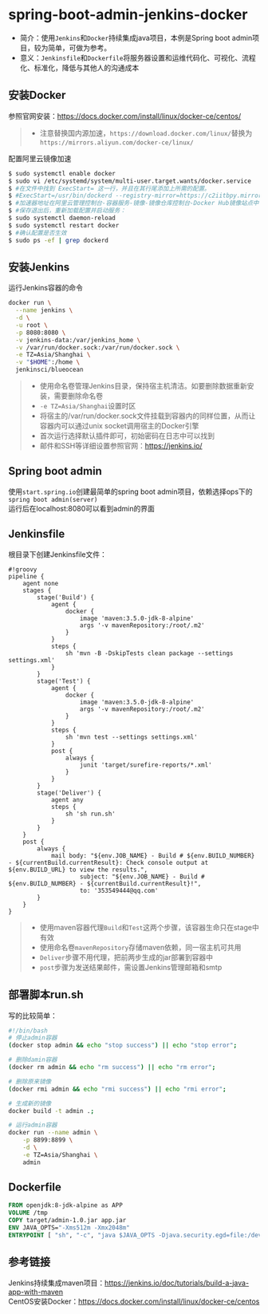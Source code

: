 # spring-boot-admin-jenkins-docker
- 简介：使用`Jenkins`和`Docker`持续集成java项目，本例是Spring boot admin项目，较为简单，可做为参考。
- 意义：`Jenkinsfile`和`Dockerfile`将服务器设置和运维代码化、可视化、流程化、标准化，降低与其他人的沟通成本

## 安装Docker
参照官网安装：https://docs.docker.com/install/linux/docker-ce/centos/
> - 注意替换国内源加速，`https://download.docker.com/linux/`替换为`https://mirrors.aliyun.com/docker-ce/linux/`

配置阿里云镜像加速
```bash
$ sudo systemctl enable docker
$ sudo vi /etc/systemd/system/multi-user.target.wants/docker.service
$ #在文件中找到 ExecStart= 这一行，并且在其行尾添加上所需的配置。
$ #ExecStart=/usr/bin/dockerd --registry-mirror=https://c2iitbpy.mirror.aliyuncs.com
$ #加速器地址在阿里云管理控制台-容器服务-镜像-镜像仓库控制台-Docker Hub镜像站点中可以找到
$ #保存退出后，重新加载配置并启动服务：
$ sudo systemctl daemon-reload
$ sudo systemctl restart docker
$ #确认配置是否生效
$ sudo ps -ef | grep dockerd
```

## 安装Jenkins
运行Jenkins容器的命令
```bash
docker run \
  --name jenkins \
  -d \
  -u root \
  -p 8080:8080 \
  -v jenkins-data:/var/jenkins_home \
  -v /var/run/docker.sock:/var/run/docker.sock \
  -e TZ=Asia/Shanghai \
  -v "$HOME":/home \
  jenkinsci/blueocean
```
> - 使用命名卷管理Jenkins目录，保持宿主机清洁。如要删除数据重新安装，需要删除命名卷
> - `-e TZ=Asia/Shanghai`设置时区
> - 将宿主的/var/run/docker.sock文件挂载到容器内的同样位置，从而让容器内可以通过unix socket调用宿主的Docker引擎
> - 首次运行选择默认插件即可，初始密码在日志中可以找到
> - 邮件和SSH等详细设置参照官网：https://jenkins.io/

## Spring boot admin
使用`start.spring.io`创建最简单的spring boot admin项目，依赖选择ops下的`spring boot admin(server)`  
运行后在localhost:8080可以看到admin的界面

## Jenkinsfile
根目录下创建Jenkinsfile文件：
```jenkins
#!groovy
pipeline {
    agent none
    stages {
        stage('Build') {
            agent {
                docker {
                    image 'maven:3.5.0-jdk-8-alpine'
                    args '-v mavenRepository:/root/.m2'
                }
            }
            steps {
                sh 'mvn -B -DskipTests clean package --settings settings.xml'
            }
        }
        stage('Test') {
            agent {
                docker {
                    image 'maven:3.5.0-jdk-8-alpine'
                    args '-v mavenRepository:/root/.m2'
                }
            }
            steps {
                sh 'mvn test --settings settings.xml'
            }
            post {
                always {
                    junit 'target/surefire-reports/*.xml'
                }
            }
        }
        stage('Deliver') {
            agent any
            steps {
                sh 'sh run.sh'
            }
        }
    }
    post {
        always {
            mail body: "${env.JOB_NAME} - Build # ${env.BUILD_NUMBER} - ${currentBuild.currentResult}: Check console output at ${env.BUILD_URL} to view the results.",
                    subject: "${env.JOB_NAME} - Build # ${env.BUILD_NUMBER} - ${currentBuild.currentResult}!",
                    to: '353549444@qq.com'
        }
    }
}
```
> - 使用maven容器代理`Build`和`Test`这两个步骤，该容器生命只在stage中有效
> - 使用命名卷`mavenRepository`存储maven依赖，同一宿主机可共用
> - `Deliver`步骤不用代理，把前两步生成的jar部署到容器中
> - `post`步骤为发送结果邮件，需设置Jenkins管理邮箱和smtp

## 部署脚本run.sh
写的比较简单：
```bash
#!/bin/bash
# 停止admin容器
(docker stop admin && echo "stop success") || echo "stop error";

# 删除damin容器
(docker rm admin && echo "rm success") || echo "rm error";

# 删除原来镜像
(docker rmi admin && echo "rmi success") || echo "rmi error";

# 生成新的镜像
docker build -t admin .;

# 运行admin容器
docker run --name admin \
    -p 8899:8899 \
    -d \
    -e TZ=Asia/Shanghai \
    admin
```

## Dockerfile
```dockerfile
FROM openjdk:8-jdk-alpine as APP
VOLUME /tmp
COPY target/admin-1.0.jar app.jar
ENV JAVA_OPTS="-Xms512m -Xmx2048m"
ENTRYPOINT [ "sh", "-c", "java $JAVA_OPTS -Djava.security.egd=file:/dev/./urandom -jar /app.jar" ]
```

## 参考链接
Jenkins持续集成maven项目：https://jenkins.io/doc/tutorials/build-a-java-app-with-maven  
CentOS安装Docker：https://docs.docker.com/install/linux/docker-ce/centos